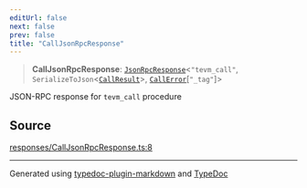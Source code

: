 ```yaml
---
editUrl: false
next: false
prev: false
title: "CallJsonRpcResponse"
---
```


> **CallJsonRpcResponse**: [`JsonRpcResponse`](/generated/type-aliases/jsonrpcresponse/)\<`"tevm_call"`, `SerializeToJson`\<[`CallResult`](/generated/type-aliases/callresult/)\>, [`CallError`](/generated/type-aliases/callerror/)[`"_tag"`]\>

JSON-RPC response for `tevm_call` procedure

## Source

[responses/CallJsonRpcResponse.ts:8](https://github.com/evmts/tevm-monorepo/blob/main/vm/api/src/responses/CallJsonRpcResponse.ts#L8)

***
Generated using [typedoc-plugin-markdown](https://www.npmjs.com/package/typedoc-plugin-markdown) and [TypeDoc](https://typedoc.org/)
